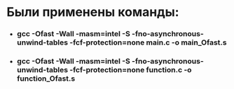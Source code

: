 # Были применены команды:

* ### gcc -Ofast -Wall -masm=intel -S -fno-asynchronous-unwind-tables -fcf-protection=none main.c -o main_Ofast.s
* ### gcc -Ofast -Wall -masm=intel -S -fno-asynchronous-unwind-tables -fcf-protection=none function.c -o function_Ofast.s
